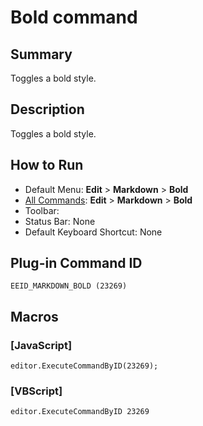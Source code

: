 # Bold command

## Summary

Toggles a bold style.

## Description

Toggles a bold style.

## How to Run

- Default Menu: **Edit** \> **Markdown** \> **Bold**
- [All Commands](../tools/all_commands): **Edit** \> **Markdown** \> **Bold**
- Toolbar: 
- Status Bar: None
- Default Keyboard Shortcut: None

## Plug-in Command ID

```
EEID_MARKDOWN_BOLD (23269)```

## Macros

### \[JavaScript\]

```
editor.ExecuteCommandByID(23269);
```

### \[VBScript\]

```
editor.ExecuteCommandByID 23269
```
